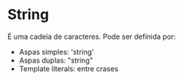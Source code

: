 # String

É uma cadeia de caracteres. Pode ser definida por: 

- Aspas simples: 'string'
- Aspas duplas: "string"
- Template literals: entre crases
